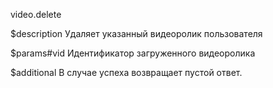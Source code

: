 video.delete

$description
Удаляет указанный видеоролик пользователя

$params#vid
Идентификатор загруженного видеоролика

$additional
В случае успеха возвращает пустой ответ.